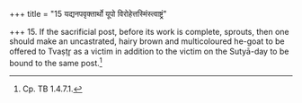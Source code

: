 +++
title = "15 यद्यनपवृक्तार्थो यूपो विरोहेत्तस्मिंस्त्वाष्ट्रं"

+++
15. If the sacrificial post, before its work is complete, sprouts, then one should make an uncastrated, hairy brown and multicoloured he-goat to be offered to Tvaṣṭr̥ as a victim in addition to the victim on the Sutyā-day to be bound to the same post.[^1]  


[^1]: Cp. TB 1.4.7.1. 
